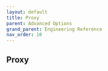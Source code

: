 ```yaml
---
layout: default
title: Proxy
parent: Advanced Options
grand_parent: Engineering Reference 
nav_order: 10
---
```



## Proxy
